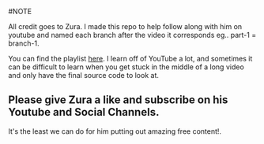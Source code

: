 #NOTE

All credit goes to Zura. I made this repo to help follow along with him on youtube and named each branch after the video it corresponds eg.. part-1 = branch-1.

You can find the playlist [here](https://www.youtube.com/playlist?list=PLLQuc_7jk__Uk_QnJMPndbdKECcTEwTA1). I learn off of YouTube a lot, and sometimes it can be difficult to learn when you get stuck in the middle of a long video and only have the final source code to look at.

## Please give Zura a like and subscribe on his Youtube and Social Channels.

It's the least we can do for him putting out amazing free content!.